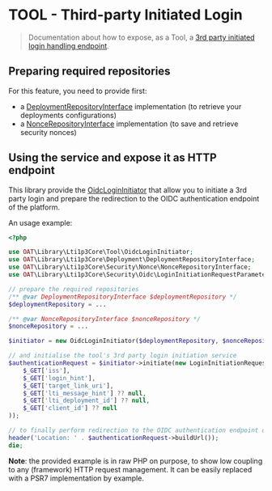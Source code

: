 # TOOL - Third-party Initiated Login

> Documentation about how to expose, as a Tool, a [3rd party initiated login handling endpoint](https://www.imsglobal.org/spec/security/v1p0/#step-2-authentication-request).

## Preparing required repositories

For this feature, you need to provide first:
-  a [DeploymentRepositoryInterface](../../src/Deployment/DeploymentRepositoryInterface.php) implementation (to retrieve your deployments configurations)
-  a [NonceRepositoryInterface](../../src/Security/Nonce/NonceRepositoryInterface.php) implementation (to save and retrieve security nonces)

## Using the service and expose it as HTTP endpoint

This library provide the [OidcLoginInitiator](../../src/Tool/OidcLoginInitiator.php) that allow you to initiate a 3rd party login and prepare the redirection to the OIDC authentication endpoint of the platform.

An usage example:

```php
<?php

use OAT\Library\Lti1p3Core\Tool\OidcLoginInitiator;
use OAT\Library\Lti1p3Core\Deployment\DeploymentRepositoryInterface;
use OAT\Library\Lti1p3Core\Security\Nonce\NonceRepositoryInterface;
use OAT\Library\Lti1p3Core\Security\Oidc\LoginInitiationRequestParameters;

// prepare the required repositories
/** @var DeploymentRepositoryInterface $deploymentRepository */
$deploymentRepository = ...

/** @var NonceRepositoryInterface $nonceRepository */
$nonceRepository = ...

$initiator = new OidcLoginInitiator($deploymentRepository, $nonceRepository);

// and initialise the tool's 3rd party login initiation service
$authenticationRequest = $initiator->initiate(new LoginInitiationRequestParameters(
    $_GET['iss'],
    $_GET['login_hint'],
    $_GET['target_link_uri'],
    $_GET['lti_message_hint'] ?? null,
    $_GET['lti_deployment_id'] ?? null,
    $_GET['client_id'] ?? null
));

// to finally perform redirection to the OIDC authentication endpoint of the platform
header('Location: ' . $authenticationRequest->buildUrl());
die;
```

**Note**: the provided example is in raw PHP on purpose, to show low coupling to any (framework) HTTP request management. It can be easily replaced with a PSR7 implementation by example.